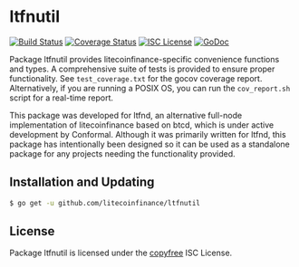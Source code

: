 ltfnutil
=======

[![Build Status](http://img.shields.io/travis/litecoinfinance/ltfnutil.svg)](https://travis-ci.org/litecoinfinance/ltfnutil) 
[![Coverage Status](http://img.shields.io/coveralls/litecoinfinance/ltfnutil.svg)](https://coveralls.io/r/litecoinfinance/ltfnutil?branch=master) 
[![ISC License](http://img.shields.io/badge/license-ISC-blue.svg)](http://copyfree.org)
[![GoDoc](http://img.shields.io/badge/godoc-reference-blue.svg)](http://godoc.org/github.com/litecoinfinance/ltfnutil)

Package ltfnutil provides litecoinfinance-specific convenience functions and types.
A comprehensive suite of tests is provided to ensure proper functionality.  See
`test_coverage.txt` for the gocov coverage report.  Alternatively, if you are
running a POSIX OS, you can run the `cov_report.sh` script for a real-time
report.

This package was developed for ltfnd, an alternative full-node implementation of
litecoinfinance based on btcd, which is under active development by Conformal.
Although it was primarily written for ltfnd, this package has intentionally been
designed so it can be used as a standalone package for any projects needing the
functionality provided.

## Installation and Updating

```bash
$ go get -u github.com/litecoinfinance/ltfnutil
```

## License

Package ltfnutil is licensed under the [copyfree](http://copyfree.org) ISC
License.
